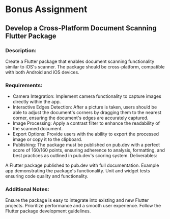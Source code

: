 # Bonus Assignment

## Develop a Cross-Platform Document Scanning Flutter Package

### Description: 
Create a Flutter package that enables document scanning functionality similar to iOS's scanner. The package should be cross-platform, compatible with both Android and iOS devices.

### Requirements:

- Camera Integration: Implement camera functionality to capture images directly within the app.
- Interactive Edges Detection: After a picture is taken, users should be able to adjust the document's corners by dragging them to the nearest corner, ensuring the document's edges are accurately captured.
- Image Processing: Apply a contrast filter to enhance the readability of the scanned document.
- Export Options: Provide users with the ability to export the processed image or copy it to the clipboard.
- Publishing: The package must be published on pub.dev with a perfect score of 160/160 points, ensuring adherence to analysis, formatting, and best practices as outlined in pub.dev's scoring system.
Deliverables:

A Flutter package published to pub.dev with full documentation.
Example app demonstrating the package's functionality.
Unit and widget tests ensuring code quality and functionality.


### Additional Notes:

Ensure the package is easy to integrate into existing and new Flutter projects.
Prioritize performance and a smooth user experience.
Follow the Flutter package development guidelines.